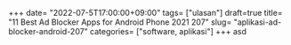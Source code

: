 +++
date= "2022-07-5T17:00:00+09:00"
tags= ["ulasan"]
draft=true
title= "11 Best Ad Blocker Apps for Android Phone 2021        207"
slug= "aplikasi-ad-blocker-android-207"
categories= ["software, aplikasi"]
+++
asd
